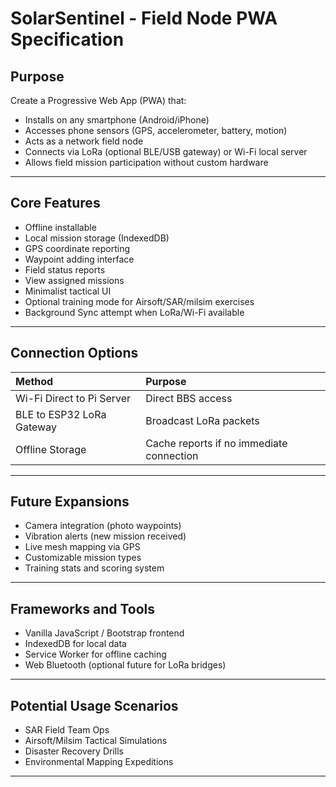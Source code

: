 # SolarSentinel - Field Node PWA Specification

## Purpose

Create a Progressive Web App (PWA) that:
- Installs on any smartphone (Android/iPhone)
- Accesses phone sensors (GPS, accelerometer, battery, motion)
- Acts as a network field node
- Connects via LoRa (optional BLE/USB gateway) or Wi-Fi local server
- Allows field mission participation without custom hardware

---

## Core Features

- Offline installable
- Local mission storage (IndexedDB)
- GPS coordinate reporting
- Waypoint adding interface
- Field status reports
- View assigned missions
- Minimalist tactical UI
- Optional training mode for Airsoft/SAR/milsim exercises
- Background Sync attempt when LoRa/Wi-Fi available

---

## Connection Options

| Method | Purpose |
|:-------|:--------|
| Wi-Fi Direct to Pi Server | Direct BBS access |
| BLE to ESP32 LoRa Gateway | Broadcast LoRa packets |
| Offline Storage | Cache reports if no immediate connection |

---

## Future Expansions

- Camera integration (photo waypoints)
- Vibration alerts (new mission received)
- Live mesh mapping via GPS
- Customizable mission types
- Training stats and scoring system

---

## Frameworks and Tools

- Vanilla JavaScript / Bootstrap frontend
- IndexedDB for local data
- Service Worker for offline caching
- Web Bluetooth (optional future for LoRa bridges)

---

## Potential Usage Scenarios

- SAR Field Team Ops
- Airsoft/Milsim Tactical Simulations
- Disaster Recovery Drills
- Environmental Mapping Expeditions

---